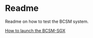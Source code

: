# Readme
Readme on how to test the BCSM system.

[How to launch the BCSM-SGX](https://github.com/BCSM/Readme/blob/master/launch_sgx.md)
